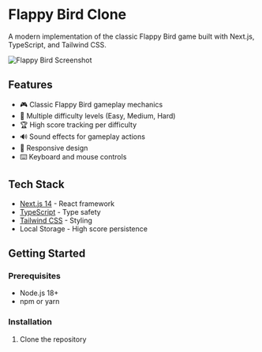 # Flappy Bird Clone

A modern implementation of the classic Flappy Bird game built with Next.js, TypeScript, and Tailwind CSS.

![Flappy Bird Screenshot](public/screenshot.png)

## Features

- 🎮 Classic Flappy Bird gameplay mechanics
- 🎯 Multiple difficulty levels (Easy, Medium, Hard)
- 🏆 High score tracking per difficulty
- 🔊 Sound effects for gameplay actions
- 📱 Responsive design
- ⌨️ Keyboard and mouse controls

## Tech Stack

- [Next.js 14](https://nextjs.org/) - React framework
- [TypeScript](https://www.typescriptlang.org/) - Type safety
- [Tailwind CSS](https://tailwindcss.com/) - Styling
- Local Storage - High score persistence

## Getting Started

### Prerequisites

- Node.js 18+ 
- npm or yarn

### Installation

1. Clone the repository

